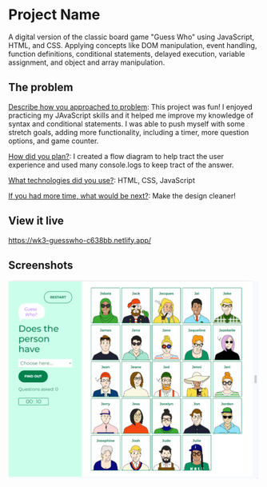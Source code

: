 # Project Name

A digital version of the classic board game "Guess Who" using JavaScript, HTML, and CSS. Applying concepts like DOM manipulation, event handling, function definitions, conditional statements, delayed execution, variable assignment, and object and array manipulation.

## The problem

<ins>Describe how you approached to problem</ins>: This project was fun! I enjoyed practicing my JAvaScript skills and it helped me improve my knowledge of syntax and conditional statements. I was able to push myself with some stretch goals, adding more functionality, including a timer, more question options, and game counter.

<ins>How did you plan?</ins>: I created a flow diagram to help tract the user experience and used many console.logs to keep tract of the answer.

<ins>What technologies did you use?</ins>: HTML, CSS, JavaScript
 
<ins>If you had more time, what would be next?</ins>: Make the design cleaner!

## View it live

https://wk3-guesswho-c638bb.netlify.app/

## Screenshots

![Screenshot of front page](/code/images/screenshot1.png?raw=true "Screenshot of front page")
